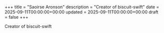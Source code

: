 +++
title = "Saoirse Aronson"
description = "Creator of biscuit-swift"
date = 2025-09-11T00:00:00+00:00
updated = 2025-09-11T00:00:00+00:00
draft = false
+++

Creator of biscuit-swift

